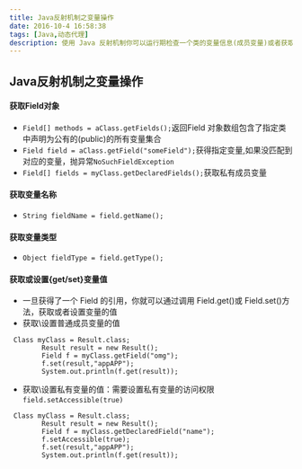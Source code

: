 ```yaml
---
title: Java反射机制之变量操作
date: 2016-10-4 16:58:38
tags: [Java,动态代理]
description: 使用 Java 反射机制你可以运行期检查一个类的变量信息(成员变量)或者获取或者设置变量的值。通过使用 java.lang.reflect.Field 类就可以实现上述功能
---
```

## Java反射机制之变量操作

#### 获取Field对象
+ `Field[] methods = aClass.getFields();`返回Field 对象数组包含了指定类中声明为公有的(public)的所有变量集合
+ `Field field = aClass.getField("someField");`获得指定变量,如果没匹配到对应的变量，抛异常`NoSuchFieldException`
+ `Field[] fields = myClass.getDeclaredFields();`获取私有成员变量

#### 获取变量名称
+ `String fieldName = field.getName();`

#### 获取变量类型
+ `Object fieldType = field.getType();`

#### 获取或设置{get/set}变量值
+ 一旦获得了一个 Field 的引用，你就可以通过调用 Field.get()或 Field.set()方法，获取或者设置变量的值
+ 获取\设置普通成员变量的值
```
 Class myClass = Result.class;
        Result result = new Result();
        Field f = myClass.getField("omg");
        f.set(result,"appAPP");
        System.out.println(f.get(result));
```
+ 获取\设置私有变量的值：需要设置私有变量的访问权限`field.setAccessible(true)`
```
 Class myClass = Result.class;
        Result result = new Result();
        Field f = myClass.getDeclaredField("name");
        f.setAccessible(true);
        f.set(result,"appAPP");
        System.out.println(f.get(result));
```
